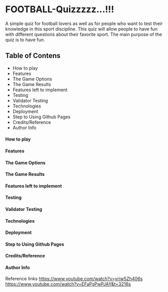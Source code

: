 # FOOTBALL-Quizzzzz...!!!
A simple quiz for football lovers as well as for people who want to test their knowledge in this sport discipline. This quiz will allow people to have fun with different questions about their favorite sport. The main purpose of the quiz is to have fun.

## Table of Contens
* How to play
* Features
* The Game Options
* The Game Results
* Features left to implement
* Testing
* Validator Testing
* Technologies
* Deployment
* Step to Using Github Pages
* Credits/Reference
* Author Info

#### How to play
#### Features
#### The Game Options
#### The Game Results
#### Features left to implement
#### Testing
#### Validator Testing
#### Technologies
#### Deployment
#### Step to Using Github Pages
#### Credits/Reference
#### Author Info


Reference links
https://www.youtube.com/watch?v=yriw5Zh406s
https://www.youtube.com/watch?v=EFaPsPwPJAY&t=3216s